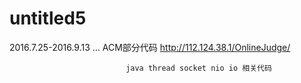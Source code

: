 # untitled5


2016.7.25-2016.9.13  …
                              ACM部分代码
                              http://112.124.38.1/OnlineJudge/

                              java thread socket nio io 相关代码
